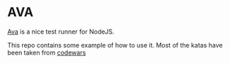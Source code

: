 # AVA
[Ava](https://github.com/avajs/ava) is a nice test runner for NodeJS.

This repo contains some example of how to use it. Most of the katas have been taken from [codewars](https://www.codewars.com)